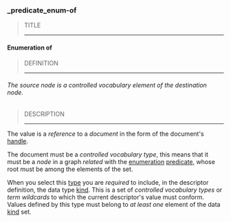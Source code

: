 ### _predicate_enum-of



> TITLE
> 
> ------

#### Enumeration of



> DEFINITION
> 
> ------

###### The source node is a controlled vocabulary element of the destination node.



> DESCRIPTION
> 
> ------

The value is a *reference* to a *document* in the form of the document's [handle](_id).

The document must be a *controlled vocabulary type*, this means that it must be a *node* in a graph *related* with the [enumeration](_predicate_enum-of) [predicate](_predicate), whose root must be among the elements of the set.

When you select this [type](_type) you are *required* to include, in the descriptor definition, the data type [kind](_kind). This is a set of *controlled vocabulary types* or *term wildcards* to which the current descriptor's value must conform. Values defined by this type must belong to *at least one* element of the data [kind](_kind) set.